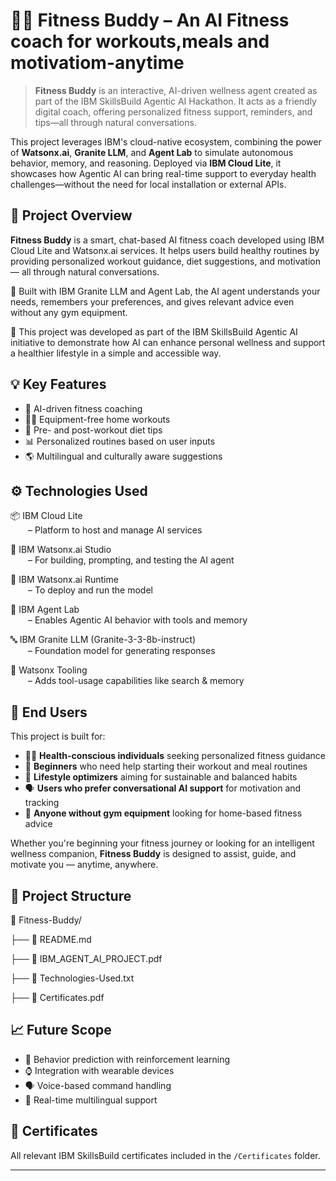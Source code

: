 # 🧘‍♀️ Fitness Buddy – An AI Fitness coach for workouts,meals and motivatiom-anytime

> **Fitness Buddy** is an interactive, AI-driven wellness agent created as part of the IBM SkillsBuild Agentic AI Hackathon. It acts as a friendly digital coach, offering personalized fitness support, reminders, and tips—all through natural conversations.

This project leverages IBM's cloud-native ecosystem, combining the power of **Watsonx.ai**, **Granite LLM**, and **Agent Lab** to simulate autonomous behavior, memory, and reasoning. Deployed via **IBM Cloud Lite**, it showcases how Agentic AI can bring real-time support to everyday health challenges—without the need for local installation or external APIs.


## 🚀 Project Overview
**Fitness Buddy** is a smart, chat-based AI fitness coach developed using IBM Cloud Lite and Watsonx.ai services. It helps users build healthy routines by providing personalized workout guidance, diet suggestions, and motivation — all through natural conversations.

💬 Built with IBM Granite LLM and Agent Lab, the AI agent understands your needs, remembers your preferences, and gives relevant advice even without any gym equipment.

🎯 This project was developed as part of the IBM SkillsBuild Agentic AI initiative to demonstrate how AI can enhance personal wellness and support a healthier lifestyle in a simple and accessible way.


## 💡 Key Features
- 🤖 AI-driven fitness coaching
- 🏋️‍♀️ Equipment-free home workouts
- 🥗 Pre- and post-workout diet tips
- 📊 Personalized routines based on user inputs
- 🌎 Multilingual and culturally aware suggestions

## ⚙️ Technologies Used
📦 IBM Cloud Lite  
  – Platform to host and manage AI services

🧠 IBM Watsonx.ai Studio  
  – For building, prompting, and testing the AI agent

🚀 IBM Watsonx.ai Runtime  
  – To deploy and run the model

🤖 IBM Agent Lab  
  – Enables Agentic AI behavior with tools and memory

🔤 IBM Granite LLM (Granite-3-3-8b-instruct)  
  – Foundation model for generating responses

🧰 Watsonx Tooling  
  – Adds tool-usage capabilities like search & memory

  ## 👥 End Users

This project is built for:

- 🏃‍♀️ **Health-conscious individuals** seeking personalized fitness guidance  
- 💪 **Beginners** who need help starting their workout and meal routines  
- 🧘 **Lifestyle optimizers** aiming for sustainable and balanced habits  
- 🗣️ **Users who prefer conversational AI support** for motivation and tracking  
- 🏡 **Anyone without gym equipment** looking for home-based fitness advice

Whether you're beginning your fitness journey or looking for an intelligent wellness companion, **Fitness Buddy** is designed to assist, guide, and motivate you — anytime, anywhere.


## 📂 Project Structure
📁 Fitness-Buddy/

├── 📄 README.md

├── 📄 IBM_AGENT_AI_PROJECT.pdf

├── 📄 Technologies-Used.txt

├── 📁 Certificates.pdf

## 📈 Future Scope
- 🧠 Behavior prediction with reinforcement learning
- ⌚ Integration with wearable devices
- 🗣️ Voice-based command handling
- 🧩 Real-time multilingual support

## 🏅 Certificates
All relevant IBM SkillsBuild certificates included in the `/Certificates` folder.



---



